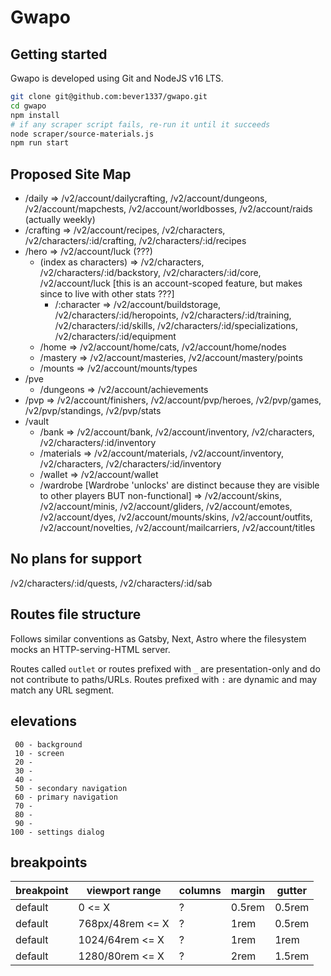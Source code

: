 # Gwapo

## Getting started

Gwapo is developed using Git and NodeJS v16 LTS.

```bash
git clone git@github.com:bever1337/gwapo.git
cd gwapo
npm install
# if any scraper script fails, re-run it until it succeeds
node scraper/source-materials.js
npm run start
```

## Proposed Site Map

- /daily => /v2/account/dailycrafting, /v2/account/dungeons, /v2/account/mapchests, /v2/account/worldbosses, /v2/account/raids (actually weekly)
- /crafting => /v2/account/recipes, /v2/characters, /v2/characters/:id/crafting, /v2/characters/:id/recipes
- /hero => /v2/account/luck (???)
  - (index as characters) => /v2/characters, /v2/characters/:id/backstory, /v2/characters/:id/core, /v2/account/luck [this is an account-scoped feature, but makes since to live with other stats ???]
    - /:character => /v2/account/buildstorage, /v2/characters/:id/heropoints, /v2/characters/:id/training, /v2/characters/:id/skills, /v2/characters/:id/specializations, /v2/characters/:id/equipment
  - /home => /v2/account/home/cats, /v2/account/home/nodes
  - /mastery => /v2/account/masteries, /v2/account/mastery/points
  - /mounts => /v2/account/mounts/types
- /pve
  - /dungeons => /v2/account/achievements
- /pvp => /v2/account/finishers, /v2/account/pvp/heroes, /v2/pvp/games, /v2/pvp/standings, /v2/pvp/stats
- /vault
  - /bank => /v2/account/bank, /v2/account/inventory, /v2/characters, /v2/characters/:id/inventory
  - /materials => /v2/account/materials, /v2/account/inventory, /v2/characters, /v2/characters/:id/inventory
  - /wallet => /v2/account/wallet
  - /wardrobe [Wardrobe 'unlocks' are distinct because they are visible to other players BUT non-functional] => /v2/account/skins, /v2/account/minis, /v2/account/gliders, /v2/account/emotes, /v2/account/dyes, /v2/account/mounts/skins, /v2/account/outfits, /v2/account/novelties, /v2/account/mailcarriers, /v2/account/titles

## No plans for support

/v2/characters/:id/quests, /v2/characters/:id/sab

## Routes file structure

Follows similar conventions as Gatsby, Next, Astro where the filesystem mocks an HTTP-serving-HTML server.

Routes called `outlet` or routes prefixed with `_` are presentation-only and do not contribute to paths/URLs. Routes prefixed with `:` are dynamic and may match any URL segment.

## elevations

```
 00 - background
 10 - screen
 20 -
 30 -
 40 -
 50 - secondary navigation
 60 - primary navigation
 70 -
 80 -
 90 -
100 - settings dialog
```

## breakpoints

| breakpoint | viewport range   | columns | margin | gutter |
| ---------- | ---------------- | ------- | ------ | ------ |
| default    | 0 <= X           | ?       | 0.5rem | 0.5rem |
| default    | 768px/48rem <= X | ?       | 1rem   | 0.5rem |
| default    | 1024/64rem <= X  | ?       | 1rem   | 1rem   |
| default    | 1280/80rem <= X  | ?       | 2rem   | 1.5rem |
